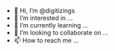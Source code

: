 - 👋 Hi, I’m @digitizings
- 👀 I’m interested in ...
- 🌱 I’m currently learning ...
- 💞️ I’m looking to collaborate on ...
- 📫 How to reach me ...

<!---
digitizings/digitizings is a ✨ special ✨ repository because its `README.md` (this file) appears on your GitHub profile.
You can click the Preview link to take a look at your changes.
--->
